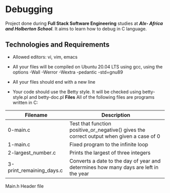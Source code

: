 # **Debugging**
Project done during **Full Stack Software Engineering** studies at ***Alx- Africa and Holberton School***. It aims to learn how to debug in C language.

## **Technologies and Requirements**
+ Allowed editors: vi, vim, emacs
- All your files will be compiled on Ubuntu 20.04 LTS using gcc, using the options -Wall -Werror -Wextra -pedantic -std=gnu89
* All your files should end with a new line
- Your code should use the Betty style. It will be checked using betty-style.pl and betty-doc.pl
**Files**
All of the following files are programs written in C:

|Filename|	Description|
|--------|-------------|
|0-main.c|	Test that function positive_or_negative() gives the correct output when given a case of 0
|1-main.c|	Fixed program to the infinite loop
|2-largest_number.c|	Prints the largest of three integers
|3-print_remaining_days.c|	Converts a date to the day of year and determines how many days are left in the year
Main.h	Header file
